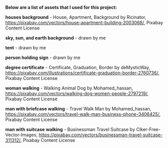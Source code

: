 **Below are a list of assets that I used for this project:**

**houses background** - House, Apartment, Background by Ricinator, https://pixabay.com/vectors/house-apartment-building-2003068/, Pixabay Content License

**sky, sun, and earth background** - drawn by me

**tent** - drawn by me

**person holding sign** - drawn by me

**degree certificate** - Certificate, Graduation, Border by deMysticWay, https://pixabay.com/illustrations/certificate-graduation-border-2760736/, Pixabay Content License

**woman walking** - Walking Animal Dog by Mohamed_hassan, https://pixabay.com/vectors/walking-dog-women-people-2797219/, Pixabay Content License

**man with briefcase walking** - Travel Walk Man by Mohamed_hassan, https://pixabay.com/vectors/travel-walk-man-business-phone-3406425/, Pixabay Content License

**man with suitcase walking** - Businessman Travel Suitcase by Clker-Free-Vector-Images, https://pixabay.com/vectors/businessman-travel-suitcase-311312/, Pixabay Content License

